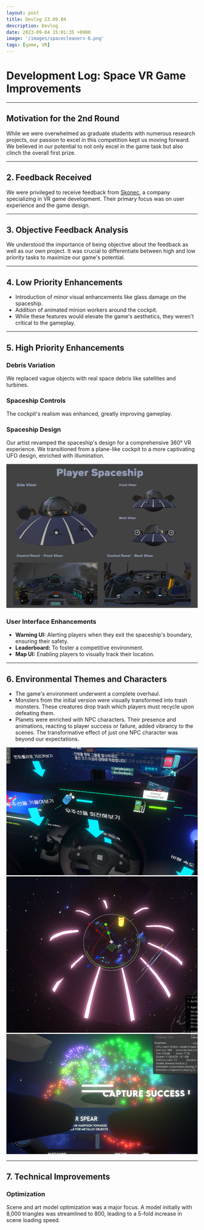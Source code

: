 ```yaml
---
layout: post
title: Devlog 23.09.04
description: Devlog
date: 2023-09-04 15:01:35 +0900
image: '/images/spacecleaners-6.png'
tags: [game, VR]
---
```

# Development Log: Space VR Game Improvements

---

## Motivation for the 2nd Round

While we were overwhelmed as graduate students with numerous research projects, our passion to excel in this competition kept us moving forward. We believed in our potential to not only excel in the game task but also clinch the overall first prize.

---

## 2. Feedback Received

We were privileged to receive feedback from [Skonec](https://www.skonec.com/), a company specializing in VR game development. Their primary focus was on user experience and the game design.

---

## 3. Objective Feedback Analysis

We understood the importance of being objective about the feedback as well as our own project. It was crucial to differentiate between high and low priority tasks to maximize our game's potential.

---

## 4. Low Priority Enhancements

- Introduction of minor visual enhancements like glass damage on the spaceship.
- Addition of animated minion workers around the cockpit.
- While these features would elevate the game's aesthetics, they weren't critical to the gameplay.

---

## 5. High Priority Enhancements

### Debris Variation
We replaced vague objects with real space debris like satellites and turbines.

### Spaceship Controls
The cockpit's realism was enhanced, greatly improving gameplay.

### Spaceship Design
Our artist revamped the spaceship's design for a comprehensive 360° VR experience. We transitioned from a plane-like cockpit to a more captivating UFO design, enriched with illumination.

![Game Scene](/images/spacecleaners-2.png)

### User Interface Enhancements
- **Warning UI:** Alerting players when they exit the spaceship's boundary, ensuring their safety.
- **Leaderboard:** To foster a competitive environment.
- **Map UI:** Enabling players to visually track their location.

---

## 6. Environmental Themes and Characters

- The game's environment underwent a complete overhaul.
- Monsters from the initial version were visually transformed into trash monsters. These creatures drop trash which players must recycle upon defeating them.
- Planets were enriched with NPC characters. Their presence and animations, reacting to player success or failure, added vibrancy to the scenes. The transformative effect of just one NPC character was beyond our expectations.

<div class="gallery-box">
  <div class="gallery">
    <img src="/images/spacecleaners-4.png" loading="lazy">
    <img src="/images/spacecleaners-5.png" loading="lazy">
    <img src="/images/spacecleaners-6.png" loading="lazy">
  </div>
</div>

---

## 7. Technical Improvements

### Optimization
Scene and art model optimization was a major focus. A model initially with 8,000 triangles was streamlined to 800, leading to a 5-fold increase in scene loading speed.
